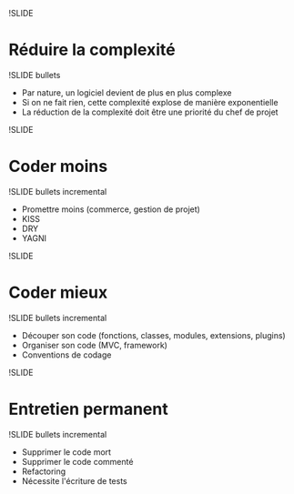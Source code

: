 !SLIDE

# Réduire la complexité #

!SLIDE bullets

* Par nature, un logiciel devient de plus en plus complexe
* Si on ne fait rien, cette complexité explose de manière exponentielle
* La réduction de la complexité doit être une priorité du chef de projet

!SLIDE

# Coder moins #

!SLIDE bullets incremental

* Promettre moins (commerce, gestion de projet)
* KISS
* DRY
* YAGNI

!SLIDE

# Coder mieux #

!SLIDE bullets incremental

* Découper son code (fonctions, classes, modules, extensions, plugins)
* Organiser son code (MVC, framework)
* Conventions de codage

!SLIDE

# Entretien permanent #

!SLIDE bullets incremental

* Supprimer le code mort
* Supprimer le code commenté
* Refactoring
* Nécessite l'écriture de tests
